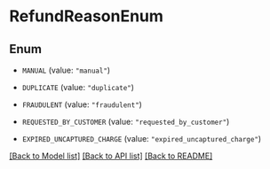 # RefundReasonEnum

## Enum


* `MANUAL` (value: `"manual"`)

* `DUPLICATE` (value: `"duplicate"`)

* `FRAUDULENT` (value: `"fraudulent"`)

* `REQUESTED_BY_CUSTOMER` (value: `"requested_by_customer"`)

* `EXPIRED_UNCAPTURED_CHARGE` (value: `"expired_uncaptured_charge"`)


[[Back to Model list]](../README.md#documentation-for-models) [[Back to API list]](../README.md#documentation-for-api-endpoints) [[Back to README]](../README.md)


